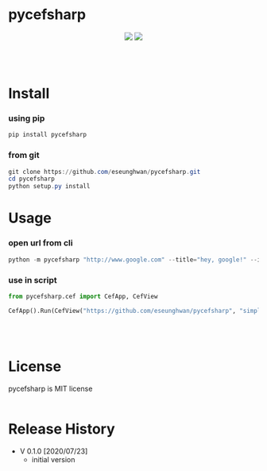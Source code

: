 # pycefsharp
<p align="center">

<a href="https://pypi.python.org/pypi/pycefsharp">
<img src="https://img.shields.io/pypi/v/pycefsharp.svg" /></a>
<a href="https://travis-ci.org/eseunghwan/pycefsharp"><img src="https://travis-ci.org/eseunghwan/pycefsharp.svg?branch=master" /></a>
</p>
<br>
<br>

# Install
### using pip
```powershell
pip install pycefsharp
```
### from git
```powershell
git clone https://github.com/eseunghwan/pycefsharp.git
cd pycefsharp
python setup.py install
```

# Usage
### open url from cli
```powershell
python -m pycefsharp "http://www.google.com" --title="hey, google!" --icon="[iconFile]" --geometry=[x],[y],[width],[height]
```

### use in script
```python
from pycefsharp.cef import CefApp, CefView

CefApp().Run(CefView("https://github.com/eseunghwan/pycefsharp", "simple_test"))
```
<br>
<br>

# License
pycefsharp is MIT license
<br>
<br>

# Release History
- V 0.1.0 [2020/07/23]
    - initial version
